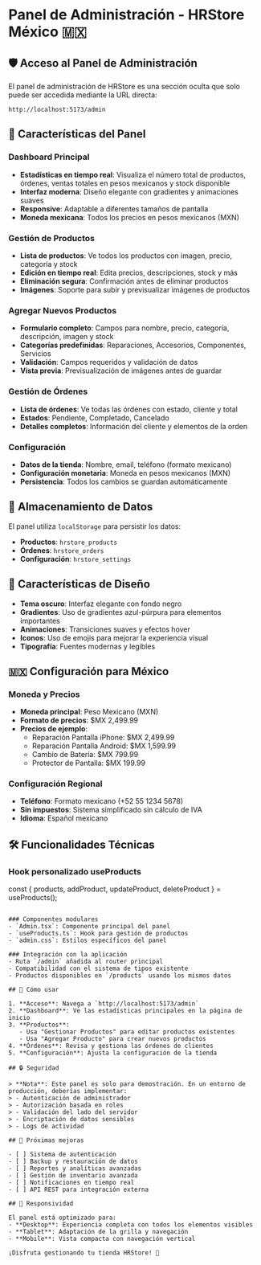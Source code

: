 # Panel de Administración - HRStore México 🇲🇽

## 🛡️ Acceso al Panel de Administración

El panel de administración de HRStore es una sección oculta que solo puede ser accedida mediante la URL directa:

```
http://localhost:5173/admin
```

## 🚀 Características del Panel

### Dashboard Principal
- **Estadísticas en tiempo real**: Visualiza el número total de productos, órdenes, ventas totales en pesos mexicanos y stock disponible
- **Interfaz moderna**: Diseño elegante con gradientes y animaciones suaves
- **Responsive**: Adaptable a diferentes tamaños de pantalla
- **Moneda mexicana**: Todos los precios en pesos mexicanos (MXN)

### Gestión de Productos
- **Lista de productos**: Ve todos los productos con imagen, precio, categoría y stock
- **Edición en tiempo real**: Edita precios, descripciones, stock y más
- **Eliminación segura**: Confirmación antes de eliminar productos
- **Imágenes**: Soporte para subir y previsualizar imágenes de productos

### Agregar Nuevos Productos
- **Formulario completo**: Campos para nombre, precio, categoría, descripción, imagen y stock
- **Categorías predefinidas**: Reparaciones, Accesorios, Componentes, Servicios
- **Validación**: Campos requeridos y validación de datos
- **Vista previa**: Previsualización de imágenes antes de guardar

### Gestión de Órdenes
- **Lista de órdenes**: Ve todas las órdenes con estado, cliente y total
- **Estados**: Pendiente, Completado, Cancelado
- **Detalles completos**: Información del cliente y elementos de la orden

### Configuración
- **Datos de la tienda**: Nombre, email, teléfono (formato mexicano)
- **Configuración monetaria**: Moneda en pesos mexicanos (MXN)
- **Persistencia**: Todos los cambios se guardan automáticamente

## 💾 Almacenamiento de Datos

El panel utiliza `localStorage` para persistir los datos:

- **Productos**: `hrstore_products`
- **Órdenes**: `hrstore_orders`
- **Configuración**: `hrstore_settings`

## 🎨 Características de Diseño

- **Tema oscuro**: Interfaz elegante con fondo negro
- **Gradientes**: Uso de gradientes azul-púrpura para elementos importantes
- **Animaciones**: Transiciones suaves y efectos hover
- **Iconos**: Uso de emojis para mejorar la experiencia visual
- **Tipografía**: Fuentes modernas y legibles

## 🇲🇽 Configuración para México

### Moneda y Precios
- **Moneda principal**: Peso Mexicano (MXN)
- **Formato de precios**: $MX 2,499.99
- **Precios de ejemplo**:
  - Reparación Pantalla iPhone: $MX 2,499.99
  - Reparación Pantalla Android: $MX 1,599.99
  - Cambio de Batería: $MX 799.99
  - Protector de Pantalla: $MX 199.99

### Configuración Regional
- **Teléfono**: Formato mexicano (+52 55 1234 5678)
- **Sin impuestos**: Sistema simplificado sin cálculo de IVA
- **Idioma**: Español mexicano

## 🛠️ Funcionalidades Técnicas
### Hook personalizado useProducts
const { products, addProduct, updateProduct, deleteProduct } = useProducts();
```

### Componentes modulares
- `Admin.tsx`: Componente principal del panel
- `useProducts.ts`: Hook para gestión de productos
- `admin.css`: Estilos específicos del panel

### Integración con la aplicación
- Ruta `/admin` añadida al router principal
- Compatibilidad con el sistema de tipos existente
- Productos disponibles en `/products` usando los mismos datos

## 🚀 Cómo usar

1. **Acceso**: Navega a `http://localhost:5173/admin`
2. **Dashboard**: Ve las estadísticas principales en la página de inicio
3. **Productos**: 
   - Usa "Gestionar Productos" para editar productos existentes
   - Usa "Agregar Producto" para crear nuevos productos
4. **Órdenes**: Revisa y gestiona las órdenes de clientes
5. **Configuración**: Ajusta la configuración de la tienda

## 🔒 Seguridad

> **Nota**: Este panel es solo para demostración. En un entorno de producción, deberías implementar:
> - Autenticación de administrador
> - Autorización basada en roles
> - Validación del lado del servidor
> - Encriptación de datos sensibles
> - Logs de actividad

## 🎯 Próximas mejoras

- [ ] Sistema de autenticación
- [ ] Backup y restauración de datos
- [ ] Reportes y analíticas avanzadas
- [ ] Gestión de inventario avanzada
- [ ] Notificaciones en tiempo real
- [ ] API REST para integración externa

## 📱 Responsividad

El panel está optimizado para:
- **Desktop**: Experiencia completa con todos los elementos visibles
- **Tablet**: Adaptación de la grilla y navegación
- **Mobile**: Vista compacta con navegación vertical

¡Disfruta gestionando tu tienda HRStore! 🚀
